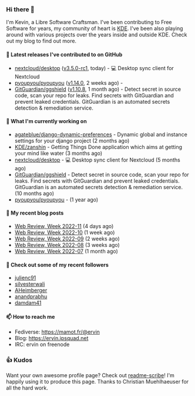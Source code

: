 ### Hi there 👋

I'm Kevin, a Libre Software Craftsman. I've been contributing to Free Software for years,
my community of heart is [KDE](https://kde.org). I've been also playing around with various
projects over the years inside and outside KDE. Check out my blog to find out more.

#### 🔭 Latest releases I've contributed to on GitHub

- [nextcloud/desktop](https://github.com/nextcloud/desktop) ([v3.5.0-rc1](https://github.com/nextcloud/desktop/releases/tag/v3.5.0-rc1), today) - 💻 Desktop sync client for Nextcloud
- [pyoupyou/pyoupyou](https://github.com/pyoupyou/pyoupyou) ([v1.14.0](https://github.com/pyoupyou/pyoupyou/releases/tag/v1.14.0), 2 weeks ago) - 
- [GitGuardian/ggshield](https://github.com/GitGuardian/ggshield) ([v1.10.8](https://github.com/GitGuardian/ggshield/releases/tag/v1.10.8), 1 month ago) - Detect secret in source code, scan your repo for leaks. Find secrets with GitGuardian and prevent leaked credentials. GitGuardian is an automated secrets detection &amp; remediation service.

#### 🌱 What I'm currently working on

- [agateblue/django-dynamic-preferences](https://github.com/agateblue/django-dynamic-preferences) - Dynamic global and instance settings for your django project (2 months ago)
- [KDE/zanshin](https://github.com/KDE/zanshin) - Getting Things Done application which aims at getting your mind like water (3 months ago)
- [nextcloud/desktop](https://github.com/nextcloud/desktop) - 💻 Desktop sync client for Nextcloud (5 months ago)
- [GitGuardian/ggshield](https://github.com/GitGuardian/ggshield) - Detect secret in source code, scan your repo for leaks. Find secrets with GitGuardian and prevent leaked credentials. GitGuardian is an automated secrets detection &amp; remediation service. (10 months ago)
- [pyoupyou/pyoupyou](https://github.com/pyoupyou/pyoupyou) -  (1 year ago)

#### 📜 My recent blog posts

- [Web Review, Week 2022-11](https://ervin.ipsquad.net/blog/2022/03/18/web-review-week-2022-11/) (4 days ago)
- [Web Review, Week 2022-10](https://ervin.ipsquad.net/blog/2022/03/11/web-review-week-2022-10/) (1 week ago)
- [Web Review, Week 2022-09](https://ervin.ipsquad.net/blog/2022/03/04/web-review-week-2022-09/) (2 weeks ago)
- [Web Review, Week 2022-08](https://ervin.ipsquad.net/blog/2022/02/25/web-review-week-2022-08/) (3 weeks ago)
- [Web Review, Week 2022-07](https://ervin.ipsquad.net/blog/2022/02/18/web-review-week-2022-07/) (1 month ago)

#### 👯 Check out some of my recent followers

- [julienc91](https://github.com/julienc91)
- [silvesterwali](https://github.com/silvesterwali)
- [AHeimberger](https://github.com/AHeimberger)
- [anandprabhu](https://github.com/anandprabhu)
- [damdam41](https://github.com/damdam41)

#### 📫 How to reach me

- Fediverse: https://mamot.fr/@ervin
- Blog: https://ervin.ipsquad.net
- IRC: ervin on freenode

### 👍 Kudos

Want your own awesome profile page? Check out [readme-scribe](https://github.com/muesli/readme-scribe)!
I'm happily using it to produce this page. Thanks to Christian Muehlhaeuser for all the hard work.

